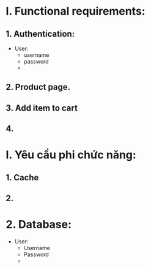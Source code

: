 # I. Functional requirements:
## 1. Authentication:
- User:
  - username
  - password
  - 
## 2. Product page. 
## 3. Add item to cart
## 4. 


# I. Yêu cầu phi chức năng:
## 1. Cache 
## 2. 



# 2. Database: 
- User:
  - Username
  - Password
  - 